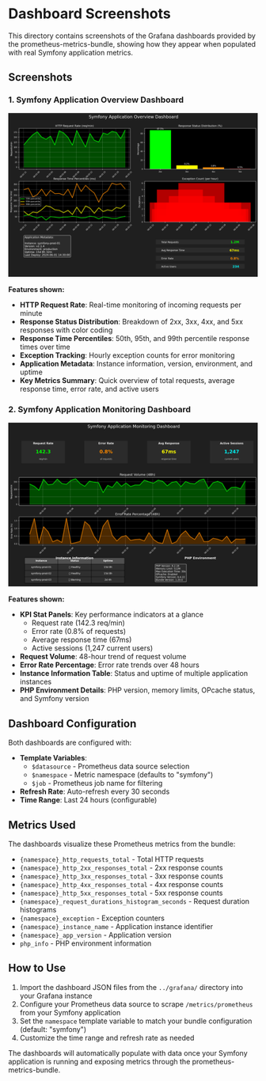 # Dashboard Screenshots

This directory contains screenshots of the Grafana dashboards provided by the prometheus-metrics-bundle, showing how they appear when populated with real Symfony application metrics.

## Screenshots

### 1. Symfony Application Overview Dashboard
![Symfony Application Overview](symfony-app-overview-dashboard.png)

**Features shown:**
- **HTTP Request Rate**: Real-time monitoring of incoming requests per minute
- **Response Status Distribution**: Breakdown of 2xx, 3xx, 4xx, and 5xx responses with color coding
- **Response Time Percentiles**: 50th, 95th, and 99th percentile response times over time
- **Exception Tracking**: Hourly exception counts for error monitoring
- **Application Metadata**: Instance information, version, environment, and uptime
- **Key Metrics Summary**: Quick overview of total requests, average response time, error rate, and active users

### 2. Symfony Application Monitoring Dashboard
![Symfony Application Monitoring](symfony-app-monitoring-dashboard.png)

**Features shown:**
- **KPI Stat Panels**: Key performance indicators at a glance
  - Request rate (142.3 req/min)
  - Error rate (0.8% of requests)
  - Average response time (67ms)
  - Active sessions (1,247 current users)
- **Request Volume**: 48-hour trend of request volume
- **Error Rate Percentage**: Error rate trends over 48 hours
- **Instance Information Table**: Status and uptime of multiple application instances
- **PHP Environment Details**: PHP version, memory limits, OPcache status, and Symfony version

## Dashboard Configuration

Both dashboards are configured with:
- **Template Variables**: 
  - `$datasource` - Prometheus data source selection
  - `$namespace` - Metric namespace (defaults to "symfony")
  - `$job` - Prometheus job name for filtering
- **Refresh Rate**: Auto-refresh every 30 seconds
- **Time Range**: Last 24 hours (configurable)

## Metrics Used

The dashboards visualize these Prometheus metrics from the bundle:
- `{namespace}_http_requests_total` - Total HTTP requests
- `{namespace}_http_2xx_responses_total` - 2xx response counts
- `{namespace}_http_3xx_responses_total` - 3xx response counts  
- `{namespace}_http_4xx_responses_total` - 4xx response counts
- `{namespace}_http_5xx_responses_total` - 5xx response counts
- `{namespace}_request_durations_histogram_seconds` - Request duration histograms
- `{namespace}_exception` - Exception counters
- `{namespace}_instance_name` - Application instance identifier
- `{namespace}_app_version` - Application version
- `php_info` - PHP environment information

## How to Use

1. Import the dashboard JSON files from the `../grafana/` directory into your Grafana instance
2. Configure your Prometheus data source to scrape `/metrics/prometheus` from your Symfony application
3. Set the `namespace` template variable to match your bundle configuration (default: "symfony")
4. Customize the time range and refresh rate as needed

The dashboards will automatically populate with data once your Symfony application is running and exposing metrics through the prometheus-metrics-bundle.
